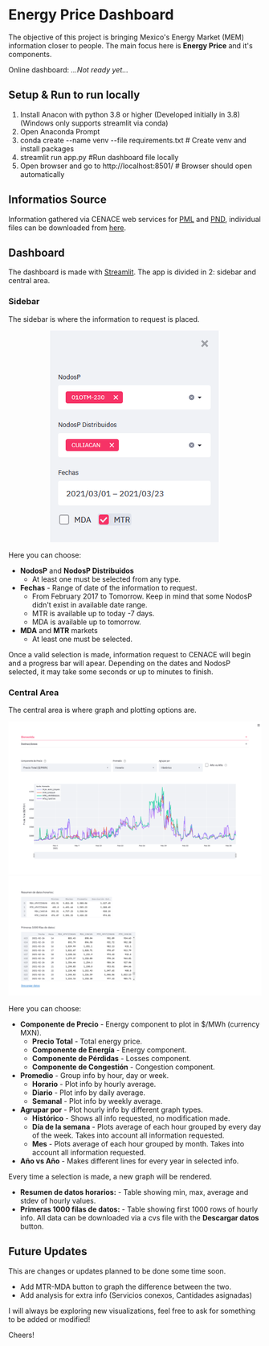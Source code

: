 # Energy Price Dashboard

The objective of this project is bringing Mexico's Energy Market  (MEM) information closer to people. The main focus here is **Energy Price** and it's components.

Online dashboard:    *...Not ready yet...*

## Setup & Run to run locally
1. Install Anacon with python 3.8 or higher (Developed initially in 3.8) (Windows only supports streamlit via conda)
2. Open Anaconda Prompt
2. conda create --name venv --file requirements.txt # Create venv and install packages
3. streamlit run app.py #Run dashboard file locally
4. Open browser and go to http://localhost:8501/ # Browser should open automatically

## Informatios Source
Information gathered via CENACE web services for [PML](https://www.cenace.gob.mx/DocsMEM/2020-01-14%20Manual%20T%C3%A9cnico%20SW-PML.pdf) and [PND](https://www.cenace.gob.mx/DocsMEM/2020-01-14%20Manual%20T%C3%A9cnico%20SW-PEND.pdf), individual files can be downloaded from [here](https://www.cenace.gob.mx/Paginas/SIM/Reportes/PreciosEnergiaSisMEM.aspx).


## Dashboard
The dashboard is made with [Streamlit](https://streamlit.io/). 
The app is divided in 2: sidebar and central area.

### Sidebar
The sidebar is where the information to request is placed.

<p align="center">
  <img src=./images/sidebar.png/>
</p>

Here you can choose:
* **NodosP** and **NodosP Distribuidos** 
    * At least one must be selected from any type.
* **Fechas** - Range of date of the information to request. 
    * From February 2017 to Tomorrow. Keep in mind that some NodosP didn't exist in available date range.
    * MTR is available up to today -7 days.
    * MDA is available up to tomorrow.
* **MDA** and **MTR** markets
    * At least one must be selected.

Once a valid selection is made, information request to CENACE will begin and a progress bar will apear. Depending on the dates and NodosP selected, it may take some seconds or up to minutes to finish.

### Central Area
The central area is where graph and plotting options are.

<p align="center">
  <img src=./images/central_top.png/>
  <img src=./images/central_down.png/>
</p>

Here you can choose:
* **Componente de Precio** - Energy component to plot in $/MWh (currency MXN).
    * **Precio Total** - Total energy price.
    * **Componente de Energía** - Energy component.
    * **Componente de Pérdidas** - Losses component.
    * **Componente de Congestión** - Congestion component.
* **Promedio** - Group info by hour, day or week.
    * **Horario** - Plot info by hourly average.
    * **Diario** - Plot info by daily average.
    * **Semanal** - Plot info by weekly average.
* **Agrupar por** - Plot hourly info by different graph types.
    * **Histórico** - Shows all info requested, no modification made.
    * **Día de la semana** - Plots average of each hour grouped by every day of the week. Takes into account all information requested.
    * **Mes** - Plots average of each hour grouped by month. Takes into account all information requested.
* **Año vs Año** - Makes different lines for every year in selected info.

Every time a selection is made, a new graph will be rendered.

* **Resumen de datos horarios:** - Table showing min, max, average and stdev of hourly values.
* **Primeras 1000 filas de datos:** - Table showing first 1000 rows of hourly info.
All data can be downloaded via a cvs file with the **Descargar datos** button.

## Future Updates
This are changes or updates planned to be done some time soon.
* Add MTR-MDA button to graph the difference between the two.
* Add analysis for extra info (Servicios conexos, Cantidades asignadas)

I will always be exploring new visualizations, feel free to ask for something to be added or modified!

Cheers!
